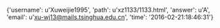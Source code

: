 {'username': u'Xuweijie1995', 'path': u'xz1133/1133.html', 'answer': u'A', 'email': u'xu-wj13@mails.tsinghua.edu.cn', 'time': '2016-02-21:18:46:31'}